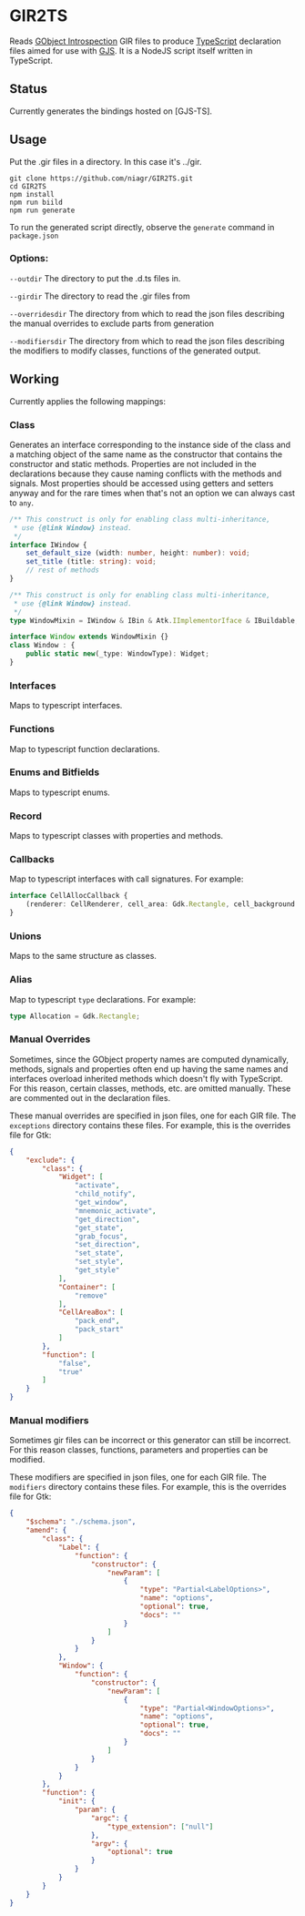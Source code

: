 # GIR2TS

Reads [GObject Introspection][GI site] GIR files to produce [TypeScript][TS] declaration files aimed for use with [GJS][GJS]. It is a NodeJS script itself written in TypeScript.

[GI site]: https://wiki.gnome.org/Projects/GObjectIntrospection
[TS]: http://www.typescriptlang.org/
[GJS]: https://wiki.gnome.org/Projects/Gjs

## Status

Currently generates the bindings hosted on [GJS-TS].

## Usage

Put the .gir files in a directory. In this case it's ../gir.

```
git clone https://github.com/niagr/GIR2TS.git
cd GIR2TS
npm install
npm run biild
npm run generate

```

To run the generated script directly, observe the `generate` command in `package.json`

### Options:

`--outdir`      The directory to put the .d.ts files in.

`--girdir`      The directory to read the .gir files from

`--overridesdir`  The directory from which to read the json files describing the manual overrides to exclude parts from generation 

`--modifiersdir` The directory from which to read the json files describing the modifiers to modify classes, functions of the generated output.

## Working

Currently applies the following mappings:

### Class

Generates an interface corresponding to the instance side of the class and a matching object of the same name as the constructor that contains the constructor and static methods. Properties are not included in the declarations because they cause naming conflicts with the methods and signals. Most properties should be accessed using getters and setters anyway and for the rare times when that's not an option we can always cast to ```any```.

```typescript
/** This construct is only for enabling class multi-inheritance,
 * use {@link Window} instead.
 */
interface IWindow {
    set_default_size (width: number, height: number): void;
    set_title (title: string): void;
    // rest of methods
}

/** This construct is only for enabling class multi-inheritance,
 * use {@link Window} instead.
 */
type WindowMixin = IWindow & IBin & Atk.IImplementorIface & IBuildable;

interface Window extends WindowMixin {}
class Window : {
    public static new(_type: WindowType): Widget;
}
```

### Interfaces

Maps to typescript interfaces.

### Functions

Map to typescript function declarations.

### Enums and Bitfields

Maps to typescript enums.

### Record

Maps to typescript classes with properties and methods.

### Callbacks

Map to typescript interfaces with call signatures. For example:

```typescript
interface CellAllocCallback {
    (renderer: CellRenderer, cell_area: Gdk.Rectangle, cell_background: Gdk.Rectangle, data: any) : boolean;
}
```

### Unions

Maps to the same structure as classes.

### Alias

Map to typescript ```type``` declarations. For example:

```typescript
type Allocation = Gdk.Rectangle;
```

### Manual Overrides

Sometimes, since the GObject property names are computed dynamically, methods, signals and properties often end up having the same names and interfaces overload inherited methods which doesn't fly with TypeScript. For this reason, certain classes, methods, etc. are omitted manually. These are commented out in the declaration files.

These manual overrides are specified in json files, one for each GIR file. The ```exceptions``` directory contains these files.
For example, this is the overrides file for Gtk:

```json
{
    "exclude": {
        "class": {
            "Widget": [
                "activate",
                "child_notify",
                "get_window",
                "mnemonic_activate",
                "get_direction",
                "get_state",
                "grab_focus",
                "set_direction",
                "set_state",
                "set_style",
                "get_style"
            ],
            "Container": [
                "remove"
            ],
            "CellAreaBox": [
                "pack_end",
                "pack_start"
            ]
        },
        "function": [
            "false",
            "true"
        ]
    }
}
```

### Manual modifiers

Sometimes gir files can be incorrect or this generator can still be incorrect. For this reason classes, functions, parameters and properties can be modified.

These modifiers are specified in json files, one for each GIR file. The `modifiers` directory contains these files.
For example, this is the overrides file for Gtk:

```json
{
    "$schema": "./schema.json",
    "amend": {
        "class": {
            "Label": {
                "function": {
                    "constructor": {
                        "newParam": [
                            {
                                "type": "Partial<LabelOptions>",
                                "name": "options",
                                "optional": true,
                                "docs": ""
                            }
                        ]
                    }
                }
            },
            "Window": {
                "function": {
                    "constructor": {
                        "newParam": [
                            {
                                "type": "Partial<WindowOptions>",
                                "name": "options",
                                "optional": true,
                                "docs": ""
                            }
                        ]
                    }
                }
            }
        },
        "function": {
            "init": {
                "param": {
                    "argc": {
                        "type_extension": ["null"]
                    },
                    "argv": {
                        "optional": true
                    }
                }
            }
        }
    }
}
```
